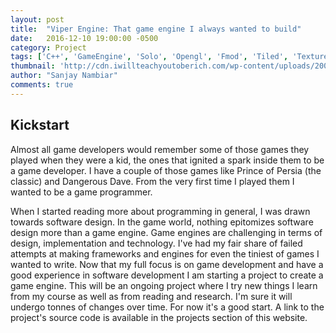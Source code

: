 ```yaml
---
layout: post
title:  "Viper Engine: That game engine I always wanted to build"
date:   2016-12-10 19:00:00 -0500
category: Project
tags: ['C++', 'GameEngine', 'Solo', 'Opengl', 'Fmod', 'Tiled', 'TexturePacker']
thumbnail: 'http://cdn.iwillteachyoutoberich.com/wp-content/uploads/2008/11/generic-candy.jpg'
author: "Sanjay Nambiar"
comments: true
---
```


## Kickstart

Almost all game developers would remember some of those games they played when they were a kid, the ones that ignited
a spark inside them to be a game developer. I have a couple of those games like Prince of Persia (the classic) and
Dangerous Dave. From the very first time I played them I wanted to be a game programmer.

When I started reading more about programming in general, I was drawn towards software design. In the game world, nothing
epitomizes software design more than a game engine. Game engines are challenging in terms of design, implementation and
technology. I've had my fair share of failed attempts at making frameworks and engines for even the tiniest of games
I wanted to write. Now that my full focus is on game development and have a good experience in software development
I am starting a project to create a game engine. This will be an ongoing project where I try new things I learn from
my course as well as from reading and research. I'm sure it will undergo tonnes of changes over time. For now it's a
good start. A link to the project's source code is available in the projects section of this website.
